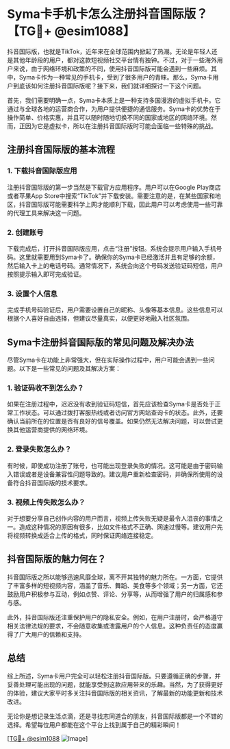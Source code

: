 # Syma卡手机卡怎么注册抖音国际版？【TG💪+ @esim1088】

抖音国际版，也就是TikTok，近年来在全球范围内掀起了热潮。无论是年轻人还是其他年龄段的用户，都对这款短视频社交平台情有独钟。不过，对于一些海外用户来说，由于网络环境和政策的不同，使用抖音国际版可能会遇到一些麻烦。其中，Syma卡作为一种常见的手机卡，受到了很多用户的青睐。那么，Syma卡用户到底该如何注册抖音国际版呢？接下来，我们就详细探讨一下这个问题。

首先，我们需要明确一点，Syma卡本质上是一种支持多国漫游的虚拟手机卡。它通过与全球各地的运营商合作，为用户提供便捷的通信服务。Syma卡的优势在于操作简单、价格实惠，并且可以随时随地切换不同的国家或地区的网络环境。然而，正因为它是虚拟卡，所以在注册抖音国际版时可能会面临一些特殊的挑战。

## 注册抖音国际版的基本流程

### 1. 下载抖音国际版应用
注册抖音国际版的第一步当然是下载官方应用程序。用户可以在Google Play商店或者苹果App Store中搜索“TikTok”并下载安装。需要注意的是，在某些国家和地区，抖音国际版可能需要科学上网才能顺利下载，因此用户可以考虑使用一些可靠的代理工具来解决这一问题。

### 2. 创建账号
下载完成后，打开抖音国际版应用，点击“注册”按钮。系统会提示用户输入手机号码。这里就需要用到Syma卡了。确保你的Syma卡已经激活并且有足够的余额，然后输入卡上的电话号码。通常情况下，系统会向这个号码发送验证码短信，用户按照提示输入即可完成验证。

### 3. 设置个人信息
完成手机号码验证后，用户需要设置自己的昵称、头像等基本信息。这些信息可以根据个人喜好自由选择，但建议尽量真实，以便更好地融入社区氛围。

## Syma卡注册抖音国际版的常见问题及解决办法

尽管Syma卡在功能上非常强大，但在实际操作过程中，用户可能会遇到一些问题。以下是一些常见的问题及其解决方案：

### 1. 验证码收不到怎么办？
如果在注册过程中，迟迟没有收到验证码短信，首先应该检查Syma卡是否处于正常工作状态。可以通过拨打客服热线或者访问官方网站查询卡的状态。此外，还要确认当前所在的位置是否有良好的信号覆盖。如果仍然无法解决问题，可以尝试更换其他运营商提供的网络环境。

### 2. 登录失败怎么办？
有时候，即使成功注册了账号，也可能出现登录失败的情况。这可能是由于密码输入错误或者是设备兼容性问题导致的。建议用户重新检查密码，并确保所使用的设备符合抖音国际版的技术要求。

### 3. 视频上传失败怎么办？
对于想要分享自己创作内容的用户而言，视频上传失败无疑是最令人沮丧的事情之一。造成这种情况的原因有很多，比如文件格式不正确、网速过慢等。建议用户先将视频转换成适合上传的格式，同时保证网络连接稳定。

## 抖音国际版的魅力何在？

抖音国际版之所以能够迅速风靡全球，离不开其独特的魅力所在。一方面，它提供了丰富多样的短视频内容，涵盖了音乐、舞蹈、美食等多个领域；另一方面，它还鼓励用户积极参与互动，例如点赞、评论、分享等，从而增强了用户的归属感和参与感。

此外，抖音国际版还注重保护用户的隐私安全。例如，在用户注册时，会严格遵守相关法律法规的要求，不会随意收集或泄露用户的个人信息。这种负责任的态度赢得了广大用户的信赖和支持。

## 总结

综上所述，Syma卡用户完全可以轻松注册抖音国际版。只要遵循正确的步骤，并妥善处理可能出现的问题，就能享受到这款应用带来的乐趣。当然，为了获得更好的体验，建议大家平时多关注抖音国际版的相关资讯，了解最新的功能更新和技术改进。

无论你是想记录生活点滴，还是寻找志同道合的朋友，抖音国际版都是一个不错的选择。希望每位用户都能在这个平台上找到属于自己的精彩瞬间！

[[TG💪+ @esim1088](https://t.me/s/esim1088) ![Image](https://i.postimg.cc/4NQfJmqS/Snipaste-2025-05-13-00-14-12.png)]